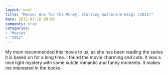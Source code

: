 ```yaml
---
layout: post
title: "Movie: One for the Money, starring Katherine Heigl (2012)"
date: 2012-07-10 00:00
comments: true
categories:
- "Movies"
- "2012"
---
```


My mom recommended this movie to us, as she has been reading the
series it is based on for a long time. I found the movie charming
and cute. It was a nice light mystery with some subtle romantic and
funny moments. It makes me interested in the books.
